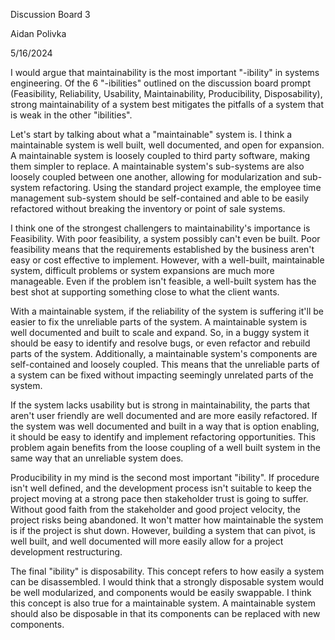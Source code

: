 Discussion Board 3

Aidan Polivka

5/16/2024

I would argue that maintainability is the most important "-ibility" in
systems engineering. Of the 6 "-ibilities" outlined on the discussion
board prompt (Feasibility, Reliability, Usability, Maintainability,
Producibility, Disposability), strong maintainability of a system best
mitigates the pitfalls of a system that is weak in the other
"ibilities".

Let's start by talking about what a "maintainable" system is. I think a
maintainable system is well built, well documented, and open for
expansion. A maintainable system is loosely coupled to third party
software, making them simpler to replace. A maintainable system's
sub-systems are also loosely coupled between one another, allowing for
modularization and sub-system refactoring. Using the standard project
example, the employee time management sub-system should be
self-contained and able to be easily refactored without breaking the
inventory or point of sale systems.

I think one of the strongest challengers to maintainability's importance
is Feasibility. With poor feasibility, a system possibly can't even be
built. Poor feasibility means that the requirements established by the
business aren't easy or cost effective to implement. However, with a
well-built, maintainable system, difficult problems or system expansions
are much more manageable. Even if the problem isn't feasible, a
well-built system has the best shot at supporting something close to
what the client wants.

With a maintainable system, if the reliability of the system is
suffering it'll be easier to fix the unreliable parts of the system. A
maintainable system is well documented and built to scale and expand.
So, in a buggy system it should be easy to identify and resolve bugs, or
even refactor and rebuild parts of the system. Additionally, a
maintainable system's components are self-contained and loosely coupled.
This means that the unreliable parts of a system can be fixed without
impacting seemingly unrelated parts of the system.

If the system lacks usability but is strong in maintainability, the
parts that aren't user friendly are well documented and are more easily
refactored. If the system was well documented and built in a way that is
option enabling, it should be easy to identify and implement refactoring
opportunities. This problem again benefits from the loose coupling of a
well built system in the same way that an unreliable system does.

Producibility in my mind is the second most important "ibility". If
procedure isn't well defined, and the development process isn't suitable
to keep the project moving at a strong pace then stakeholder trust is
going to suffer. Without good faith from the stakeholder and good
project velocity, the project risks being abandoned. It won't matter how
maintainable the system is if the project is shut down. However,
building a system that can pivot, is well built, and well documented
will more easily allow for a project development restructuring.

The final "ibility" is disposability. This concept refers to how easily
a system can be disassembled. I would think that a strongly disposable
system would be well modularized, and components would be easily
swappable. I think this concept is also true for a maintainable system.
A maintainable system should also be disposable in that its components
can be replaced with new components.
